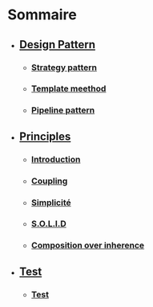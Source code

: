# Sommaire

- ## [Design Pattern](/design_pattern/part_1/part_1.md)
    - ### [Strategy pattern](/design_pattern/part_1/part_1.md)
    - ### [Template meethod](/design_pattern/part_2/part_2.md)
    - ### [Pipeline pattern](/design_pattern/part_3/part_3.md)
- ## [Principles](/principles/part_1/part_1.md)
    - ### [Introduction](/principles/part_1/part_1.md)
    - ### [Coupling](/principles/part_2/part_2.md)
    - ### [Simplicité](/principles/part_3/part_3.md)
    - ### [S.O.L.I.D](/principles/part_4/part_4.md)
    - ### [Composition over inherence](/principles/part_5/part_5.md)
- ## [Test](/test/test.md)
    - ### [Test](/test/test.md)